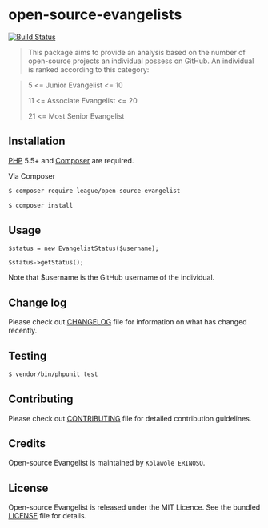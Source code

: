 # open-source-evangelists

[![Build Status](https://travis-ci.org/andela-kerinoso/open-source-evangelists.svg)](https://travis-ci.org/andela-kerinoso/open-source-evangelists)

> This package aims to provide an analysis based on the number of open-source projects an individual possess on GitHub. An individual is ranked according to this category:

> 5 <= Junior Evangelist <= 10
>
> 11 <= Associate Evangelist <= 20
>
> 21 <= Most Senior Evangelist

## Installation

[PHP](https://php.net) 5.5+ and [Composer](https://getcomposer.org) are required.

Via Composer

``` bash
$ composer require league/open-source-evangelist
```

``` bash
$ composer install
```

## Usage

```
$status = new EvangelistStatus($username);
```

```
$status->getStatus();
```

Note that $username is the GitHub username of the individual.

## Change log

Please check out [CHANGELOG](CHANGELOG.md) file for information on what has changed recently.

## Testing

``` bash
$ vendor/bin/phpunit test
```

## Contributing

Please check out [CONTRIBUTING](CONTRIBUTING.md) file for detailed contribution guidelines.

## Credits

Open-source Evangelist is maintained by `Kolawole ERINOSO`.

## License

Open-source Evangelist is released under the MIT Licence. See the bundled [LICENSE](LICENSE.md) file for details.